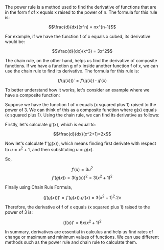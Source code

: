 The power rule is a method used to find the derivative of functions that are in the form f of x equals x raised to the power of n. The formula for this rule is:

$$\frac{d}{dx}(x^n) = nx^{n-1}$$

For example, if we have the function f of x equals x cubed, its derivative would be:

$$\frac{d}{dx}(x^3) = 3x^2$$

The chain rule, on the other hand, helps us find the derivative of composite functions. If we have a function g of x inside another function f of x, we can use the chain rule to find its derivative. The formula for this rule is:

$$(f(g(x)))' = f'(g(x)) \cdot g'(x) $$

To better understand how it works, let's consider an example where we have a composite function: 

Suppose we have the function f of x equals (x squared plus 1) raised to the power of 3. We can think of this as a composite function where g(x) equals (x squared plus 1). Using the chain rule, we can find its derivative as follows:

Firstly, let's calculate g'(x), which is equal to:

$$\frac{d}{dx}(x^2+1)=2x$$

Now let's calculate f'(g(x)), which means finding first derivate with respect to $u=x^2+1$, and then substituting $u=g(x)$.

So,

$${f}'(u)=3u^{2}$$$$ {f}'(g(x))=3{(g(x))}^{2}=3{(x^{2}+1)}^{2} $$


Finally using Chain Rule Formula,

$$(f(g(x)))'={f}'(g(x)).g'(x)=3{(x^{2}+1)}^{2}.2x$$

Therefore, the derivative of f of x equals (x squared plus 1) raised to the power of 3 is:

$$(f(x))' = 6x(x^2 + 1)^2 $$

In summary, derivatives are essential in calculus and help us find rates of change or maximum and minimum values of functions. We can use different methods such as the power rule and chain rule to calculate them.